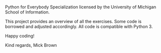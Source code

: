 Python for Everybody Specialization licensed by the University of Michigan School of Information. 

This project provides an overview of all the exercises.
Some code is borrowed and adjusted accordingly.
All code is compatible with Python 3.

Happy coding! 

Kind regards, 
Mick Brown
